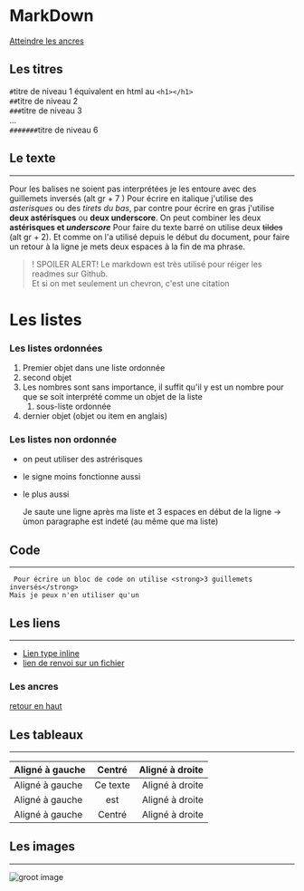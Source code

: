 MarkDown
========

<a id="top">

[Atteindre les ancres](#ancres)

## Les titres

`#`titre de niveau 1 équivalent en html au ```<h1></h1>```  
`##`titre de niveau 2  
`###`titre de niveau 3  
...  
`#######`titre de niveau 6

## Le texte
-----------
Pour les balises ne soient pas interprétées je les entoure avec des guillemets inversés (alt gr + 7 )
Pour écrire en italique j'utilise des *asterisques* ou des _tirets du bas_, par contre pour écrire en gras j'utilise **deux astérisques** ou __deux underscore__.
On peut combiner les deux **astérisques et _underscore_**
Pour faire du texte barré on utilise deux ~~tildes~~ (alt gr + 2). 
Et comme on l'a utilisé depuis le début du document, pour faire un retour à la ligne je mets deux espaces à la fin de ma 
phrase.  

>! SPOILER ALERT! Le markdown est très utilisé pour réiger les readmes sur Github.  
> Et si on met seulement un chevron, c'est une citation

# Les listes

### Les listes ordonnées  
1. Premier objet dans une liste ordonnée
2. second objet 
18. Les nombres sont sans importance, il suffit qu'il y est un nombre pour que se soit interprété comme un objet de la liste
    1. sous-liste ordonnée 
4. dernier objet (objet ou item en anglais)

### Les listes non ordonnée
* on peut utiliser des astrérisques
- le signe moins fonctionne aussi
+ le plus aussi

   Je saute une ligne après ma liste et 3 espaces en début de la ligne -> ùmon paragraphe est indeté (au même que ma liste)
   
## Code 
--------
``` Pour écrire un bloc de code on utilise <strong>3 guillemets inversés</strong>```  
`Mais je peux n'en utiliser qu'un`

## Les liens  
------------
  * [Lien type inline](https://docs.framasoft.org/fr/grav/markdown.html) 
  * [lien de renvoi sur un fichier](https://github.com/SoniaB78/pendu_python/edit/sonia/README.md)  

### Les ancres
<a id="ancres">

[retour en haut](#top)  

## Les tableaux
---------------
|Aligné à gauche  | Centré       |Aligné à droite  |  
|:------------ |:------------:|----------:| 
|Aligné à gauche  | Ce texte    |Aligné à droite  | 
|Aligné à gauche  | est      |Aligné à droite  | 
|Aligné à gauche  | Centré       |Aligné à droite  | 

## Les images
--------------
![groot image](https://media.giphy.com/media/R97jJCEGEmh0I/giphy.gif)

